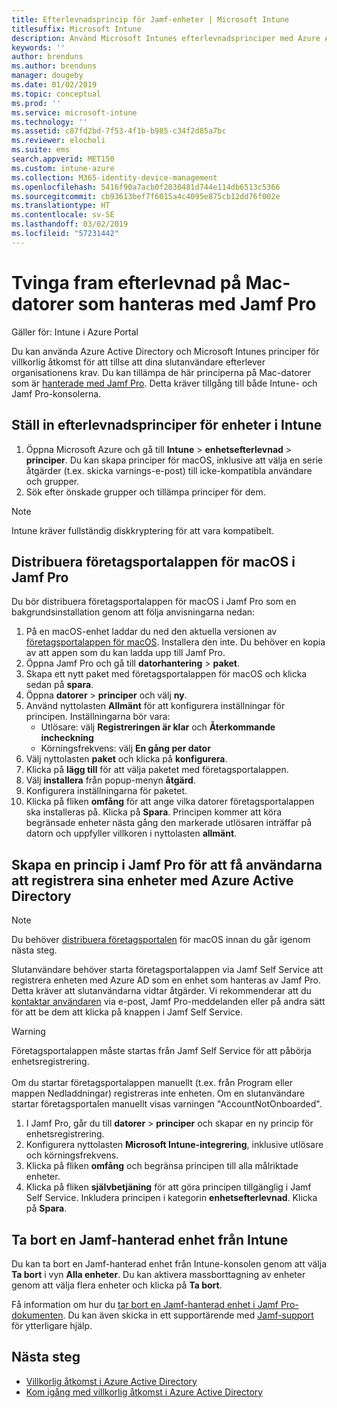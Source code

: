 ```yaml
---
title: Efterlevnadsprincip för Jamf-enheter | Microsoft Intune
titlesuffix: Microsoft Intune
description: Använd Microsoft Intunes efterlevnadsprinciper med Azure Active Directorys villkorliga åtkomst för att skydda Jamf-hanterade enheter.
keywords: ''
author: brenduns
ms.author: brenduns
manager: dougeby
ms.date: 01/02/2019
ms.topic: conceptual
ms.prod: ''
ms.service: microsoft-intune
ms.technology: ''
ms.assetid: c87fd2bd-7f53-4f1b-b985-c34f2d85a7bc
ms.reviewer: elocholi
ms.suite: ems
search.appverid: MET150
ms.custom: intune-azure
ms.collection: M365-identity-device-management
ms.openlocfilehash: 5416f90a7acb0f2030481d744e114db6513c5366
ms.sourcegitcommit: cb93613bef7f6015a4c4095e875cb12dd76f002e
ms.translationtype: HT
ms.contentlocale: sv-SE
ms.lasthandoff: 03/02/2019
ms.locfileid: "57231442"
---
```

# <a name="enforce-compliance-on-macs-managed-with-jamf-pro"></a>Tvinga fram efterlevnad på Mac-datorer som hanteras med Jamf Pro

Gäller för: Intune i Azure Portal

Du kan använda Azure Active Directory och Microsoft Intunes principer för villkorlig åtkomst för att tillse att dina slutanvändare efterlever organisationens krav. Du kan tillämpa de här principerna på Mac-datorer som är [hanterade med Jamf Pro](conditional-access-integrate-jamf.md). Detta kräver tillgång till både Intune- och Jamf Pro-konsolerna.

## <a name="set-up-device-compliance-policies-in-intune"></a>Ställ in efterlevnadsprinciper för enheter i Intune

1. Öppna Microsoft Azure och gå till **Intune** > **enhetsefterlevnad** > **principer**. Du kan skapa principer för macOS, inklusive att välja en serie åtgärder (t.ex. skicka varnings-e-post) till icke-kompatibla användare och grupper.
2. Sök efter önskade grupper och tillämpa principer för dem.

> [!Note]
> Intune kräver fullständig diskkryptering för att vara kompatibelt.

## <a name="deploy-the-company-portal-app-for-macos-in-jamf-pro"></a>Distribuera företagsportalappen för macOS i Jamf Pro

Du bör distribuera företagsportalappen för macOS i Jamf Pro som en bakgrundsinstallation genom att följa anvisningarna nedan:

1. På en macOS-enhet laddar du ned den aktuella versionen av [företagsportalappen för macOS](https://go.microsoft.com/fwlink/?linkid=862280). Installera den inte. Du behöver en kopia av att appen som du kan ladda upp till Jamf Pro.
2. Öppna Jamf Pro och gå till **datorhantering** > **paket**.
3. Skapa ett nytt paket med företagsportalappen för macOS och klicka sedan på **spara**.
4. Öppna **datorer** > **principer** och välj **ny**.
5. Använd nyttolasten **Allmänt** för att konfigurera inställningar för principen. Inställningarna bör vara:
   - Utlösare: välj **Registreringen är klar** och **Återkommande incheckning**
   - Körningsfrekvens: välj **En gång per dator**
6. Välj nyttolasten **paket** och klicka på **konfigurera**.
7. Klicka på **lägg till** för att välja paketet med företagsportalappen.
8. Välj **installera** från popup-menyn **åtgärd**.
9. Konfigurera inställningarna för paketet.
10. Klicka på fliken **omfång** för att ange vilka datorer företagsportalappen ska installeras på. Klicka på **Spara**. Principen kommer att köra begränsade enheter nästa gång den markerade utlösaren inträffar på datorn och uppfyller villkoren i nyttolasten **allmänt**.

## <a name="create-a-policy-in-jamf-pro-to-have-users-register-their-devices-with-azure-active-directory"></a>Skapa en princip i Jamf Pro för att få användarna att registrera sina enheter med Azure Active Directory

> [!NOTE]
> Du behöver [distribuera företagsportalen](conditional-access-assign-jamf.md#deploy-the-company-portal-app-for-macos-in-jamf-pro) för macOS innan du går igenom nästa steg.  

Slutanvändare behöver starta företagsportalappen via Jamf Self Service att registrera enheten med Azure AD som en enhet som hanteras av Jamf Pro. Detta kräver att slutanvändarna vidtar åtgärder. Vi rekommenderar att du [kontaktar användaren](end-user-educate.md) via e-post, Jamf Pro-meddelanden eller på andra sätt för att be dem att klicka på knappen i Jamf Self Service.

> [!WARNING]
> Företagsportalappen måste startas från Jamf Self Service för att påbörja enhetsregistrering. <br><br>Om du startar företagsportalappen manuellt (t.ex. från Program eller mappen Nedladdningar) registreras inte enheten. Om en slutanvändare startar företagsportalen manuellt visas varningen "AccountNotOnboarded".

1. I Jamf Pro, går du till **datorer** > **principer** och skapar en ny princip för enhetsregistrering.
2. Konfigurera nyttolasten **Microsoft Intune-integrering**, inklusive utlösare och körningsfrekvens.
3. Klicka på fliken **omfång** och begränsa principen till alla målriktade enheter.
4. Klicka på fliken **självbetjäning** för att göra principen tillgänglig i Jamf Self Service. Inkludera principen i kategorin **enhetsefterlevnad**. Klicka på **Spara**.

## <a name="removing-a-jamf-managed-device-from-intune"></a>Ta bort en Jamf-hanterad enhet från Intune

Du kan ta bort en Jamf-hanterad enhet från Intune-konsolen genom att välja **Ta bort** i vyn **Alla enheter**. Du kan aktivera massborttagning av enheter genom att välja flera enheter och klicka på **Ta bort**.

Få information om hur du [tar bort en Jamf-hanterad enhet i Jamf Pro-dokumenten](https://www.jamf.com/jamf-nation/articles/80/unmanaging-computers-while-preserving-their-inventory-information). Du kan även skicka in ett supportärende med [Jamf-support](https://www.jamf.com/support/) för ytterligare hjälp. 

## <a name="next-steps"></a>Nästa steg

- [Villkorlig åtkomst i Azure Active Directory](https://docs.microsoft.com/azure/active-directory/active-directory-conditional-access-azure-portal)
- [Kom igång med villkorlig åtkomst i Azure Active Directory](https://docs.microsoft.com/azure/active-directory/active-directory-conditional-access-azure-portal-get-started)
